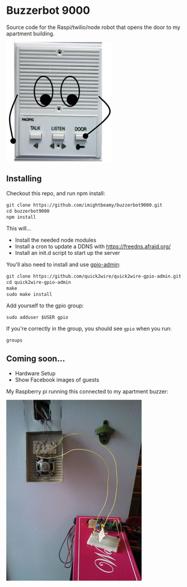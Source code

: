 Buzzerbot 9000
===========

Source code for the Raspi/twilio/node robot that opens the door to my apartment building.

![buzzerbot](buzzerbot.png)

## Installing

Checkout this repo, and run npm install:

    git clone https://github.com/imightbeamy/buzzerbot9000.git
    cd buzzerbot9000
    npm install

This will...

* Install the needed node modules
* Install a cron to update a DDNS with https://freedns.afraid.org/
* Install an init.d script to start up the server

You'll also need to install and use [gpio-admin](https://github.com/quick2wire/quick2wire-gpio-admin):

    git clone https://github.com/quick2wire/quick2wire-gpio-admin.git
    cd quick2wire-gpio-admin
    make
    sudo make install

Add yourself to the gpio group:

    sudo adduser $USER gpio

If you're correctly in the group, you should see `gpio` when you run:

    groups

## Coming soon...
* Hardware Setup
* Show Facebook images of guests

My Raspberry pi running this connected to my apartment buzzer:

![hardware](hardware.jpg)
